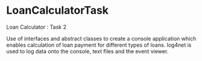 # LoanCalculatorTask
Loan Calculator : Task 2

Use of interfaces and abstract classes to create a console application which enables calculation of loan payment for different types of loans. 
log4net is used to log data onto the console, text files and the event viewer. 
